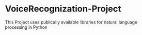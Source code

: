 # VoiceRecognization-Project
This Project uses publically available libraries for natural language processing in Python 
